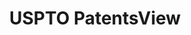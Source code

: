 ---
layout: default
bigquery: https://console.cloud.google.com/bigquery?p=patents-public-data&d=patentsview&page=dataset
citation: Attribution should be given to PatentsView for use, distribution, or derivative
  works.
code: https://github.com/CSSIP-AIR/PatentsView-Code-Snippets/
contributors: USPTO
cost: None
description: 'PatentsView includes US patent data including raw data (summaries, applications,
  pregrant applications), disambugations of inventors and assignees, and inventor
  gender estimates.  Also foreign priority data, # of figures and sheets, and government
  interest statements.'
documentation: https://patentsview.org/query/builder-faqs
last_edit: Mon, 04 Apr 2022 19:02:57 GMT
location: https://patentsview.org/
maintained_by: USPTO
record_creation_timestamp: 12/2/2020 17:20:46
schema_fields: '[''subclass_id'', ''latitude'', ''_371_date'', ''male_flag'', ''uuid'',
  ''filename'', ''rel_id'', ''fname'', ''classification_value'', ''sequence'', ''action_date'',
  ''organization_id'', ''classification_status'', ''name_first'', ''f371_date'', ''disamb_assignee_id_20200331'',
  ''rawassignee_id'', ''contract_award_number'', ''application_id'', ''classification_data_source'',
  ''id'', ''role'', ''title'', ''ipc_class'', ''number'', ''lawyer_id'', ''rawinventor_id'',
  ''term_extension'', ''disamb_inventor_id_20190820'', ''disamb_inventor_id_20191008'',
  ''patent_id'', ''disamb_inventor_id_20171226'', ''length'', ''variety'', ''level_one'',
  ''group'', ''country'', ''state_fips'', ''kind'', ''num_figures'', ''name_last'',
  ''ipc_version_indicator'', ''latlong'', ''rule_47'', ''text'', ''term_disclaimer'',
  ''assignee_id'', ''designation'', ''num'', ''disamb_assignee_id_20191008'', ''field_id'',
  ''doc_type'', ''disamb_inventor_id_20181127'', ''disamb_inventor_id_20180528'',
  ''country_transformed'', ''relkind'', ''disamb_inventor_id_20201229'', ''publication_number'',
  ''longitude'', ''location_id'', ''classification_level'', ''county'', ''category'',
  ''state'', ''deceased'', ''disamb_inventor_id_20190312'', ''date'', ''organization'',
  ''reldocno'', ''subsection_id'', ''disamb_assignee_id_20190820'', ''category_id'',
  ''level_three'', ''field_title'', ''exemplary'', ''name'', ''subcategory_id'', ''disamb_inventor_id_20200331'',
  ''term_grant'', ''attribution_status'', ''type'', ''group_id'', ''section_id'',
  ''disamb_inventor_id_20170307'', ''disamb_assignee_id_20191231'', ''subgroup'',
  ''abstract'', ''section'', ''rawlocation_id'', ''disamb_inventor_id_20200630'',
  ''lapse_of_patent'', ''subclass'', ''mainclass_id'', ''lname'', ''disamb_inventor_id_20170808'',
  ''county_fips'', ''num_claims'', ''_102_date'', ''disamb_assignee_id_20190312'',
  ''disamb_inventor_id_20171003'', ''citation_id'', ''inventor_id'', ''status'', ''disamb_assignee_id_20200630'',
  ''disclaimer_date'', ''disamb_inventor_id_20200929'', ''dependent'', ''disamb_inventor_id_20191231'',
  ''gi_statement'', ''latin_name'', ''withdrawn'', ''disamb_assignee_id_20200929'',
  ''num_sheets'', ''doctype'', ''level_two'', ''sector_title'', ''male'', ''main_group'',
  ''symbol_position'', ''applicant_type'', ''series_code'', ''subgroup_id'', ''city'',
  ''f102_date'', ''disamb_assignee_id_20181127'']'
shortname: patentsview
tags:
- disambiguation
- United States
- gender
terms_of_use: Creative Commons Attribution 4.0 International License.
timeframe: 1963-1999
title: USPTO PatentsView
uuid: cf1780b1-e265-4e49-8d1d-83b9cfe0fd9a
---